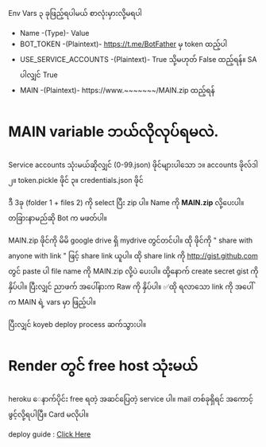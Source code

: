 Env Vars ၃ ခုဖြည့်ရပါမယ် စာလုံးမှားလို့မရပါ
- Name                  -(Type)-              Value
- BOT_TOKEN             -(Plaintext)-         https://t.me/BotFather မှ token ထည့်ပါ
- USE_SERVICE_ACCOUNTS  -(Plaintext)-         True သို့မဟုတ် False ထည့်ရန်။ SA ပါလျှင် True
- MAIN                   -(Plaintext)-         https://www.~~~~~~~/MAIN.zip ထည့်ရန်
  

# MAIN variable ဘယ်လိုလုပ်ရမလဲ.

Service accounts သုံးမယ်ဆိုလျှင် (0-99.json) ဖိုင်များပါသော ၁။ accounts ဖိုလ်ဒါ  
၂။ token.pickle ဖိုင်
၃။ credentials.json ဖိုင်

ဒီ 3ခု (folder 1 + files 2) ကို select ပြီး zip ပါ။ Name ကို  **MAIN.zip** လို့ပေးပါ။ တခြားနာမည်ဆို Bot က မဖတ်ပါ။

MAIN.zip ဖိုင်ကို မိမိ google drive ရှိ mydrive တွင်တင်ပါ။
ထို ဖိုင်ကို " share with anyone with link " ဖြင့် share link ယူပါ။
ထို share link ကို http://gist.github.com တွင် paste ပါ file name ကို MAIN.zip လို့ပဲ ပေးပါ။
ထို့နောက် create secret gist ကို နှိပ်ပါ။ ပြီးလျှင် ညာဖက် အပေါ်နားက Raw ကို နှိပ်ပါ။
✅ထို ရလာသော link ကို အပေါ်က MAIN ရဲ့ vars မှာ ဖြည့်ပါ။


ပြီးလျှင် koyeb deploy process ဆက်သွားပါ။

# Render တွင် free host သုံးမယ်

heroku ေနာက်ပိုင်း free ရတဲ့ အဆင်ပြေတဲ့ service ပါ။
mail တစ်ခုရှိရင် အကောင့်ဖွင့်လို့ရပါပြီ။ Card မလိုပါ။

deploy guide : [Click Here](https://telegra.ph/DeployGcloneonRender-01-12)
